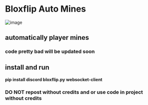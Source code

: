 # Bloxflip Auto Mines
![image](https://user-images.githubusercontent.com/98252854/195975731-ce9d5180-bef2-4dd7-b18a-f0741197ce85.png)

## automatically player mines
### code pretty bad will be updated soon

## install and run
#### pip install discord bloxflip.py websocket-client

### DO NOT repost without credits and or use code in project without credits

